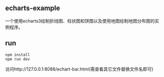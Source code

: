 ## echarts-example

一个使用echarts3绘制折线图、柱状图和饼图以及使用地图绘制地图分布图的实例程序。



## run
```
npm install
npm run dev
```
访问http://127.0.0.1:8088/echart-bar.html(需查看其它文件替换文件名即可)